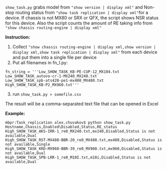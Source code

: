 ```show_task.py``` grabs model from ```"show version | display xml"``` and Non-stop routing status from ```"show task replication | display xml"```for a device. If chassis is not MX80 or SRX or QFX, the script shows NSR status for this device.
Also the script counts the amount of RE taking info from ```"show chassis routing-engine | display xml"```

**Instruction:**
1) Collect ```"show chassis routing-engine | display xml,show version | display xml,show task replication | display xml"``` from each device and put them into a single file per device
2) Put all filenames in fn_l.py:
```
fn_string = '''Low_SHOW_TASK_KB-PE-CUP-12_MX104.txt
Low_SHOW_TASK_autovo-cr-1-MX240_MX240.txt
Low_SHOW_TASK_spb-ats428-pe1-mx480_MX480.txt
High_SHOW_TASK_KB-P2_MX960.txt'''
```
3) run ```show_task.py > somefile.csv```

The result will be a comma-separated text file that can be opened in Excel

**Example:**
```
mbpr:Task_replication alex.chuvakov$ python show_task.py
Hostname,Chassis,Enabled\Disabled,Status,RE_status
High_SHOW_TASK_AKS-IRR-1_re0_MX240.txt,mx240,Disabled,Status is not available,Dual
High_SHOW_TASK_RST-MX480-BBR-20_re0_MX480.txt,mx480,Disabled,Status is not available,Single
High_SHOW_TASK_KRD-MX960-BBR-39_re0_MX960.txt,mx960,Disabled,Status is not available,Dual
High_SHOW_TASK_SPB-LRR-1_re0_M10I.txt,m10i,Disabled,Status is not available,Dual
```
